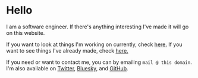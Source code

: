 # Hello 

I am a software engineer. If there's anything interesting I've made it will go on this website.

If you want to look at things I'm working on currently, check [here.](/now)
If you want to see things I've already made, check [here.](/projects)

If you need or want to contact me, you can by emailing `mail @ this domain`. I'm also available on [Twitter](https://twitter.com/enzottic), [Bluesky](https://bsky.app/profile/enzo.social), and [GitHub](https://github.com/typicel).


